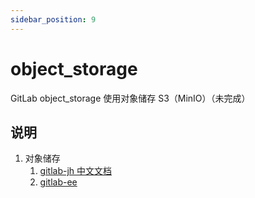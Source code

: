 ```yaml
---
sidebar_position: 9
---
```


# object_storage

GitLab object_storage 使用对象储存 S3（MinIO）（未完成）

## 说明

1. 对象储存
    1. [gitlab-jh 中文文档](https://docs.gitlab.cn/jh/administration/object_storage.html)
    2. [gitlab-ee](https://docs.gitlab.com/ee/administration/object_storage.html)

